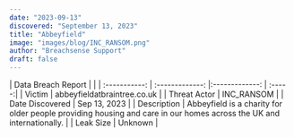 ```yaml
---
date: "2023-09-13"
discovered: "September 13, 2023"
title: "Abbeyfield"
image: "images/blog/INC_RANSOM.png"
author: "Breachsense Support"
draft: false
---
```


| Data Breach Report           |              | 
| :-----------: | :-------------:     |:-------------:    | :-----:|
| Victim      | abbeyfieldatbraintree.co.uk      | 
| Threat Actor      | INC_RANSOM      | 
| Date Discovered      | Sep 13, 2023      | 
| Description      | Abbeyfield is a charity for older people providing housing and care in our homes across the UK and internationally.      | 
| Leak Size      | Unknown      | 

